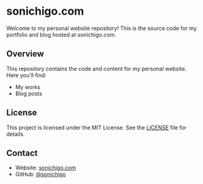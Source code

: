 # sonichigo.com

Welcome to my personal website repository! This is the source code for my portfolio and blog hosted at sonichigo.com.

## Overview

This repository contains the code and content for my personal website. Here you'll find:
- My works
- Blog posts

## License

This project is licensed under the MIT License. See the [LICENSE](LICENSE) file for details.

## Contact

- Website: [sonichigo.com](https://sonichigo.com)
- GitHub: [@sonichigo](https://github.com/sonichigo)